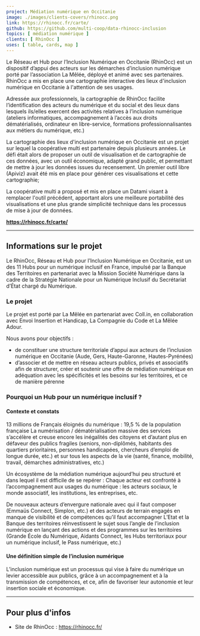 ```yaml
---
project: Médiation numérique en Occitanie 
image: ./images/clients-covers/rhinocc.png
link: https://rhinocc.fr/carte/
github: https://github.com/multi-coop/data-rhinocc-inclusion
topics: [ médiation numérique ]
clients: [ RhinOcc ]
uses: [ table, cards, map ]
---
```


Le Réseau et Hub pour l’Inclusion Numérique en Occitanie (RhinOcc) est un dispositif d’appui des acteurs sur les démarches d’inclusion numérique porté par l’association La Mêlée, déployé et animé avec ses partenaires. RhinOcc a mis en place une cartographie interactive des lieux d'inclusion numérique en Occitanie à l'attention de ses usages.

Adressée aux professionnels, la cartographie de RhinOcc facilite l’identification des acteurs du numérique et du social et des lieux dans lesquels ils/elles exercent des activités relatives à l’inclusion numérique (ateliers informatiques, accompagnement à l’accès aux droits dématérialisés, ordinateur en libre-service, formations professionnalisantes aux métiers du numérique, etc.)

La cartographie des lieux d'inclusion numérique en Occitanie est un projet sur lequel la coopérative multi est partenaire depuis plusieurs années.
Le défi était alors de proposer un outil de visualisation et de cartographie de ces données, avec un outil économique, adapté grand public, et permettant de mettre à jour les données issues du recensement. Un premier outil libre (Apiviz) avait été mis en place pour générer ces visualisations et cette cartographie;

La coopérative multi a proposé et mis en place un Datami visant à remplacer l'outil précédent, apportant alors une meilleure portabilité des visualisations et une plus grande simplicité technique dans les processus de mise à jour de données.

**https://rhinocc.fr/carte/**

---

## Informations sur le projet

Le RhinOcc, Réseau et Hub pour l’Inclusion Numérique en Occitanie, est un des 11 Hubs pour un numérique inclusif en France, impulsé par la Banque des Territoires en partenariat avec la Mission Société Numérique dans la cadre de la Stratégie Nationale pour un Numérique Inclusif du Secrétariat d’État chargé du Numérique.

### Le projet

Le projet est porté par La Mêlée en partenariat avec Coll.in, en collaboration avec Envoi Insertion et Handicap, La Compagnie du Code et La Mêlée Adour.

Nous avons pour objectifs :

- de constituer une structure territoriale d’appui aux acteurs de l’inclusion numérique en Occitanie (Aude, Gers, Haute-Garonne, Hautes-Pyrénées)
- d’associer et de mettre en réseau acteurs publics, privés et associatifs afin de structurer, créer et soutenir une offre de médiation numérique en adéquation avec les spécificités et les besoins sur les territoires, et ce de manière pérenne

### Pourquoi un Hub pour un numérique inclusif ?

#### Contexte et constats

13 millions de Français éloignés du numérique : 19,5 % de la population française
La numérisation / dématérialisation massive des services s’accélère et creuse encore les inégalités des citoyens et d’autant plus en défaveur des publics fragiles (seniors, non-diplômés, habitants des quartiers prioritaires, personnes handicapées, chercheurs d’emploi de longue durée, etc.) et sur tous les aspects de la vie (santé, finance, mobilité, travail, démarches administratives, etc.)

Un écosystème de la médiation numérique aujourd’hui peu structuré et dans lequel il est difficile de se repérer :
Chaque acteur est confronté à l’accompagnement aux usages du numérique : les acteurs sociaux, le monde associatif, les institutions, les entreprises, etc.

De nouveaux acteurs d’envergure nationale avec qui il faut composer (Emmaüs Connect, Simplon, etc.) et des acteurs de terrain engagés en manque de visibilité et de compétences qu’il faut accompagner
L’Etat et la Banque des territoires réinvestissent le sujet sous l’angle de l’inclusion numérique en lançant des actions et des programmes sur les territoires (Grande École du Numérique, Aidants Connect, les Hubs territoriaux pour un numérique inclusif, le Pass numérique, etc.)

#### Une définition simple de l’inclusion numérique

L’inclusion numérique est un processus qui vise à faire du numérique un levier accessible aux publics, grâce à un accompagnement et à la transmission de compétences, et ce, afin de favoriser leur autonomie et leur insertion sociale et économique.

---

## Pour plus d'infos

- Site de RhinOcc : https://rhinocc.fr/